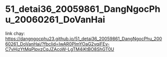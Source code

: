# 51_detai36_20059861_DangNgocPhu_20060261_DoVanHai
link chạy: https://dangngocphu23.github.io/51_detai36_20059861_DangNgocPhu_20060261_DoVanHai/?fbclid=IwAR0PImYOaG2vqiFEv-C7vHjzYtMqPlpvzCqJZAcoW-LgTM4iKtBO8ShGT0U
